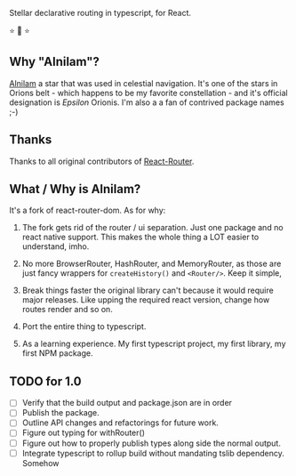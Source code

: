 Stellar declarative routing in typescript, for React.

:star: :star2: :star: 

## Why "Alnilam"?

[Alnilam](https://en.wikipedia.org/wiki/Alnilam) a star that was used in celestial
navigation. It's one of the stars in Orions belt - which happens to be my 
favorite constellation - and it's official designation is *Epsilon* Orionis. 
I'm also a a fan of contrived package names ;-)

## Thanks

Thanks to all original contributors of [React-Router](https://github.com/ReactTraining/react-router). 

## What / Why is Alnilam?

It's a fork of react-router-dom. As for why:

1) The fork gets rid of the router / ui separation. Just one package and no react
native support. This makes the whole thing a LOT easier to understand, imho.

2) No more BrowserRouter, HashRouter, and MemoryRouter, as those are just 
fancy wrappers for ```createHistory()``` and ```<Router/>```. Keep it simple,

3) Break things faster the original library can't because it would require major releases. 
Like upping the required react version, change how routes render and so on.

4) Port the entire thing to typescript.

5) As a learning experience. My first typescript project, my first library, 
my first NPM package. 


## TODO for 1.0

* [ ] Verify that the build output and package.json are in order
* [ ] Publish the package.
* [ ] Outline API changes and refactorings for future work.
* [ ] Figure out typing for withRouter()
* [ ] Figure out how to properly publish types along side the normal output.
* [ ] Integrate typescript to rollup build without mandating tslib dependency. Somehow